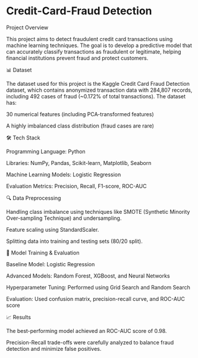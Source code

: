# Credit-Card-Fraud Detection
Project Overview

This project aims to detect fraudulent credit card transactions using machine learning techniques. The goal is to develop a predictive model that can accurately classify transactions as fraudulent or legitimate, helping financial institutions prevent fraud and protect customers.

📊 Dataset

The dataset used for this project is the Kaggle Credit Card Fraud Detection dataset, which contains anonymized transaction data with 284,807 records, including 492 cases of fraud (~0.172% of total transactions). The dataset has:

30 numerical features (including PCA-transformed features)

A highly imbalanced class distribution (fraud cases are rare)

🛠️ Tech Stack

Programming Language: Python

Libraries: NumPy, Pandas, Scikit-learn, Matplotlib, Seaborn

Machine Learning Models: Logistic Regression

Evaluation Metrics: Precision, Recall, F1-score, ROC-AUC

🔍 Data Preprocessing

Handling class imbalance using techniques like SMOTE (Synthetic Minority Over-sampling Technique) and undersampling.

Feature scaling using StandardScaler.

Splitting data into training and testing sets (80/20 split).

🚀 Model Training & Evaluation

Baseline Model: Logistic Regression

Advanced Models: Random Forest, XGBoost, and Neural Networks

Hyperparameter Tuning: Performed using Grid Search and Random Search

Evaluation: Used confusion matrix, precision-recall curve, and ROC-AUC score

📈 Results

The best-performing model achieved an ROC-AUC score of 0.98.

Precision-Recall trade-offs were carefully analyzed to balance fraud detection and minimize false positives.
